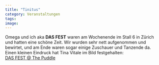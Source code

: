 ```yaml
---
title: "Tinitus"
category: Veranstaltungen
tags: 
image: 
---
```


Omega und ich aka **DAS FEST** waren am Wochenende im Stall 6 in Zürich und hatten eine schöne Zeit. Wir wurden sehr nett aufgenommen und bewirtet, und am Ende waren sogar einige Zuschauer und Tanzende da. Einen kleinen Eindruck hat Tina Vitale im Bild festgehalten:  
[DAS FEST @ The Puddle](http://www.facebook.com/dasfest?ref=ts#!/album.php?aid=272330&id=325980317676)